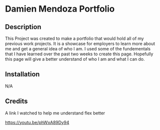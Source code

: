 # Damien Mendoza Portfolio

## Description

This Project was created to make a portfolio that would hold all of my previous work projects. It is a showcase for employers to learn more about me and get a general idea of who I am. I used some of the fundementals that I have learned over the past two weeks to create this page. Hopefully this page will give a better understand of who I am and what I can do. 

## Installation

N/A

## Credits

A link I watched to help me understand flex better

https://youtu.be/phWxA89Dy94